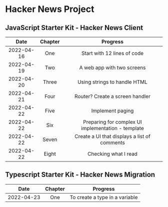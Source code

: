 # Hacker News Project

## JavaScript Starter Kit - Hacker News Client

|    Date    | Chapter |                      Progress                      |
| :--------: | :-----: | :------------------------------------------------: |
| 2022-04-16 |   One   |            Start with 12 lines of code             |
| 2022-04-19 |   Two   |             A web app with two screens             |
| 2022-04-20 |  Three  |            Using strings to handle HTML            |
| 2022-04-21 |  Four   |          Router? Create a screen handler           |
| 2022-04-22 |  Five   |                  Implement paging                  |
| 2022-04-22 |   Six   | Preparing for complex UI implementation - template |
| 2022-04-22 |  Seven  |    Create a UI that displays a list of comments    |
| 2022-04-22 |  Eight  |                Checking what I read                |

## Typescript Starter Kit - Hacker News Migration

|    Date    | Chapter |            Progress            |
| :--------: | :-----: | :----------------------------: |
| 2022-04-23 |   One   | To create a type in a variable |
